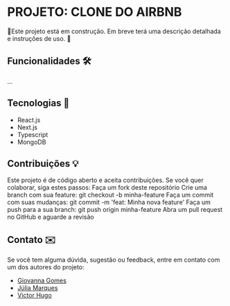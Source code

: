 # PROJETO: CLONE DO AIRBNB
🚧Este projeto está em construção. Em breve terá uma descrição detalhada e instruções de uso. 🚧

## Funcionalidades 🛠️
...

## Tecnologias 🚀
- React.js
- Next.js
- Typescript
- MongoDB

## Contribuições 💡
Este projeto é de código aberto e aceita contribuições. Se você quer colaborar, siga estes passos:
Faça um fork deste repositório
Crie uma branch com sua feature: git checkout -b minha-feature
Faça um commit com suas mudanças: git commit -m 'feat: Minha nova feature'
Faça um push para a sua branch: git push origin minha-feature
Abra um pull request no GitHub e aguarde a revisão

## Contato ✉️
Se você tem alguma dúvida, sugestão ou feedback, entre em contato com um dos autores do projeto:

- [Giovanna Gomes](https://www.linkedin.com/in/giovanna-gomes-alves-de-morais/)
- [Júlia Marques](https://www.linkedin.com/in/marques-julia/)
- [Victor Hugo](https://www.linkedin.com/in/vhprestes/)
